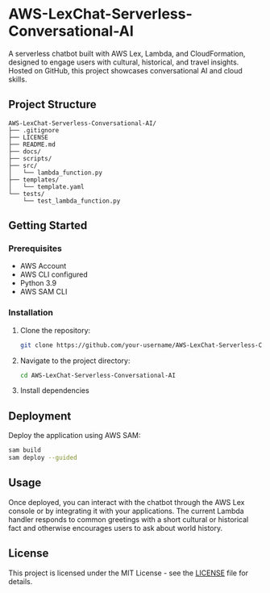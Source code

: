 # AWS-LexChat-Serverless-Conversational-AI

A serverless chatbot built with AWS Lex, Lambda, and CloudFormation, designed to engage users with cultural, historical, and travel insights. Hosted on GitHub, this project showcases conversational AI and cloud skills.

## Project Structure

```
AWS-LexChat-Serverless-Conversational-AI/
├── .gitignore
├── LICENSE
├── README.md
├── docs/
├── scripts/
├── src/
│   └── lambda_function.py
├── templates/
│   └── template.yaml
└── tests/
    └── test_lambda_function.py
```

## Getting Started

### Prerequisites

*   AWS Account
*   AWS CLI configured
*   Python 3.9
*   AWS SAM CLI

### Installation

1.  Clone the repository:
    ```bash
    git clone https://github.com/your-username/AWS-LexChat-Serverless-Conversational-AI.git
    ```
2.  Navigate to the project directory:
    ```bash
    cd AWS-LexChat-Serverless-Conversational-AI
    ```
3.  Install dependencies
## Deployment

Deploy the application using AWS SAM:

```bash
sam build
sam deploy --guided
```

## Usage

Once deployed, you can interact with the chatbot through the AWS Lex console or by integrating it with your applications. The current Lambda handler responds to common greetings with a short cultural or historical fact and otherwise encourages users to ask about world history.

## License

This project is licensed under the MIT License - see the [LICENSE](LICENSE) file for details.
